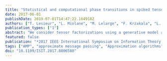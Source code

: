 ```yaml
---
title: "Statistical and computational phase transitions in spiked tensor estimation"
date: 2017-06-01
publishDate: 2019-07-01T14:47:22.164918Z
authors: ["T. Lesieur", "L. Miolane", "M. Lelarge", "F. Krzakala", "L. Zdeborová"]
publication_types: ["1"]
abstract: "We consider tensor factorizations using a generative model and a Bayesian approach. We compute rigorously the mutual information, the Minimal Mean Square Error (MMSE), and unveil information-theoretic phase transitions. In addition, we study the performance of Approximate Message Passing (AMP) and show that it achieves the MMSE for a large set of parameters, and that factorization is algorithmically “easy” in a much wider region than previously believed. It exists, however, a “hard” region where AMP fails to reach the MMSE and we conjecture that no polynomial algorithm will improve on AMP."
featured: false
publication: "*2017 IEEE International Symposium on Information Theory (ISIT)*"
tags: ["AMP", "approximate message passing", "Approximation algorithms", "Bayes methods", "Bayesian approach", "Channel estimation", "Computational modeling", "computational phase transitions", "Estimation", "hard region", "information theory", "information-theoretic phase transitions", "matrix decomposition", "mean square error methods", "message passing", "minimal mean square error", "MMSE", "Mutual information", "spiked tensor estimation", "Tensile stress", "tensor factorizations", "tensors"]
doi: "10.1109/ISIT.2017.8006580"
---
```



